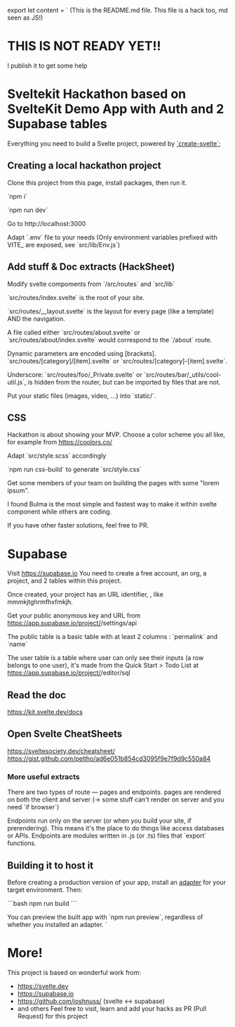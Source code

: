 export let content = ` (This is the README.md file. This file is a hack too, md seen as JS!)

# THIS IS NOT READY YET!!
I publish it to get some help

# Sveltekit Hackathon based on SvelteKit Demo App with Auth and 2 Supabase tables

Everything you need to build a Svelte project, powered by [\`create-svelte\`](https://github.com/sveltejs/kit/tree/master/packages/create-svelte);

## Creating a local hackathon project

Clone this project from this page, install packages, then run it.

\`npm i\`

\`npm run dev\`

Go to http://localhost:3000

Adapt \`.env\` file to your needs (Only environment variables prefixed with VITE_ are exposed, see \`src/lib/Env.js\`)

## Add stuff & Doc extracts (HackSheet)
Modify svelte compoments from \`/src/routes\` and \`src/lib\`

\`src/routes/index.svelte\` is the root of your site.

\`src/routes/__layout.svelte\` is the layout for every page (like a template) AND the navigation.

A file called either \`src/routes/about.svelte\` or \`src/routes/about/index.svelte\` would correspond to the \`/about\` route.

Dynamic parameters are encoded using [brackets]. \`src/routes/[category]/[item].svelte\` or \`src/routes/[category]-[item].svelte\`.

Underscore: \`src/routes/foo/_Private.svelte\` or \`src/routes/bar/_utils/cool-util.js\`, is hidden from the router, but can be imported by files that are not.

Put your static files (images, video, ...) into \`static/\`.

## CSS
Hackathon is about showing your MVP.
Choose a color scheme you all like, for example from https://coolors.co/

Adapt \`src/style.scss\` accordingly

\`npm run css-build\` to generate \`src/style.css\`

Get some members of your team on building the pages with some "lorem ipsum".

I found Bulma is the most simple and fastest way to make it within svelte component while others are coding.

If you have other faster solutions, feel free to PR.

# Supabase
Visit https://supabase.io
You need to create a free account, an org, a project, and 2 tables within this project.

Once created, your project has an URL identifier, <urlofyourproject>, like mmmkjtghrmfhxfmkjh.

Get your public anonymous key and URL from https://app.supabase.io/project/<urlofyourproject>/settings/api

The public table is a basic table with at least 2 columns : \`permalink\` and \`name\`

The user table is a table where user can only see their inputs (a row belongs to one user), it's made from the Quick Start > Todo List at https://app.supabase.io/project/<urlofyourproject>/editor/sql 

## Read the doc
https://kit.svelte.dev/docs

## Open Svelte CheatSheets
https://sveltesociety.dev/cheatsheet/
https://gist.github.com/peltho/ad6e051b854cd3095f9e7f9d9c550a84

### More useful extracts
There are two types of route — pages and endpoints.
pages are rendered on both the client and server
(-> some stuff can't render on server and you need \`if browser\`)

Endpoints run only on the server (or when you build your site, if prerendering). This means it's the place to do things like access databases or APIs.
Endpoints are modules written in .js (or .ts) files that \`export\` functions.

## Building it to host it
Before creating a production version of your app, install an [adapter](https://kit.svelte.dev/docs#adapters) for your target environment. Then:

\`\`\`bash
npm run build
\`\`\`

You can preview the built app with \`npm run preview\`, regardless of whether you installed an adapter.
`
# More!
This project is based on wonderful work from:
- https://svelte.dev
- https://supabase.io
- https://github.com/joshnuss/ (svelte <-> supabase)
- and others
Feel free to visit, learn and add your hacks as PR (Pull Request) for this project